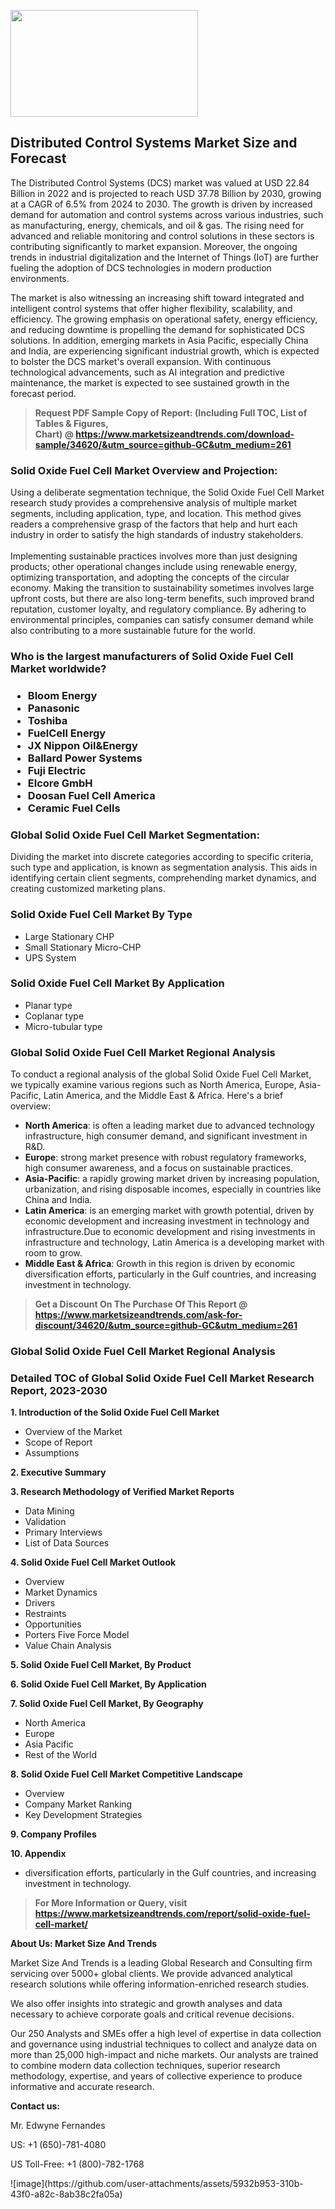 <p><img class="alignnone size-medium wp-image-20088" src="https://ffe5etoiles.com/wp-content/uploads/2024/12/MST1-300x171.png" alt="" width="300" height="171" /></p><h2>Distributed Control Systems Market Size and Forecast</h2><p>The Distributed Control Systems (DCS) market was valued at USD 22.84 Billion in 2022 and is projected to reach USD 37.78 Billion by 2030, growing at a CAGR of 6.5% from 2024 to 2030. The growth is driven by increased demand for automation and control systems across various industries, such as manufacturing, energy, chemicals, and oil & gas. The rising need for advanced and reliable monitoring and control solutions in these sectors is contributing significantly to market expansion. Moreover, the ongoing trends in industrial digitalization and the Internet of Things (IoT) are further fueling the adoption of DCS technologies in modern production environments.</p><p>The market is also witnessing an increasing shift toward integrated and intelligent control systems that offer higher flexibility, scalability, and efficiency. The growing emphasis on operational safety, energy efficiency, and reducing downtime is propelling the demand for sophisticated DCS solutions. In addition, emerging markets in Asia Pacific, especially China and India, are experiencing significant industrial growth, which is expected to bolster the DCS market's overall expansion. With continuous technological advancements, such as AI integration and predictive maintenance, the market is expected to see sustained growth in the forecast period.</p></p><blockquote id="" class=""><strong>Request PDF Sample Copy of Report: (Including Full TOC, List of Tables &amp; Figures, Chart)&nbsp;@&nbsp;<strong><a href="https://www.marketsizeandtrends.com/download-sample/34620/&utm_source=github-GC&utm_medium=261" target="_blank">https://www.marketsizeandtrends.com/download-sample/34620/&utm_source=github-GC&utm_medium=261</a></strong></strong></blockquote><h3 id="" class="">Solid Oxide Fuel Cell Market&nbsp;Overview and Projection:</h3><p id="" class="">Using a deliberate segmentation technique, the Solid Oxide Fuel Cell Market research study provides a comprehensive analysis of multiple market segments, including application, type, and location. This method gives readers a comprehensive grasp of the factors that help and hurt each industry in order to satisfy the high standards of industry stakeholders. <br /> <br />Implementing sustainable practices involves more than just designing products; other operational changes include using renewable energy, optimizing transportation, and adopting the concepts of the circular economy. Making the transition to sustainability sometimes involves large upfront costs, but there are also long-term benefits, such improved brand reputation, customer loyalty, and regulatory compliance. By adhering to environmental principles, companies can satisfy consumer demand while also contributing to a more sustainable future for the world.</p><h3 id="" class="">Who is the largest manufacturers of&nbsp;Solid Oxide Fuel Cell Market worldwide?</h3><h3 class=""><p><ul><li>Bloom Energy </li><li> Panasonic </li><li> Toshiba </li><li> FuelCell Energy </li><li> JX Nippon Oil&Energy </li><li> Ballard Power Systems </li><li> Fuji Electric </li><li> Elcore GmbH </li><li> Doosan Fuel Cell America </li><li> Ceramic Fuel Cells</li></ul></p></h3><h3 id="" class="">Global&nbsp;Solid Oxide Fuel Cell Market Segmentation:</h3><p id="" class="">Dividing the market into discrete categories according to specific criteria, such type and application, is known as segmentation analysis. This aids in identifying certain client segments, comprehending market dynamics, and creating customized marketing plans.</p><h3 id="" class="">Solid Oxide Fuel Cell Market&nbsp;By Type</h3><p><p><ul><li>Large Stationary CHP </li><li> Small Stationary Micro-CHP </li><li> UPS System</p></li></ul></p></p><h3 id="" class="">Solid Oxide Fuel Cell Market&nbsp;By Application</h3><p class=""><p><ul><li>Planar type </li><li> Coplanar type </li><li> Micro-tubular type</li></ul></p></p><h3 id="" class="">Global Solid Oxide Fuel Cell Market Regional Analysis</h3><p id="" class="">To conduct a regional analysis of the global Solid Oxide Fuel Cell Market, we typically examine various regions such as North America, Europe, Asia-Pacific, Latin America, and the Middle East &amp; Africa. Here's a brief overview:</p><ul><li><strong>North America</strong>: is often a leading market due to advanced technology infrastructure, high consumer demand, and significant investment in R&amp;D.</li><li><strong>Europe</strong>: strong market presence with robust regulatory frameworks, high consumer awareness, and a focus on sustainable practices.</li><li><strong>Asia-Pacific</strong>: a rapidly growing market driven by increasing population, urbanization, and rising disposable incomes, especially in countries like China and India.</li><li><strong>Latin America</strong>: is an emerging market with growth potential, driven by economic development and increasing investment in technology and infrastructure.Due to economic development and rising investments in infrastructure and technology, Latin America is a developing market with room to grow.</li><li><strong>Middle East &amp; Africa</strong>: Growth in this region is driven by economic diversification efforts, particularly in the Gulf countries, and increasing investment in technology.</li></ul><blockquote id="" class=""><strong>Get a Discount On The Purchase Of This Report @ <strong><a href="https://www.marketsizeandtrends.com/ask-for-discount/34620/&utm_source=github-GC&utm_medium=261" target="_blank">https://www.marketsizeandtrends.com/ask-for-discount/34620/&utm_source=github-GC&utm_medium=261</a></strong></strong></blockquote><h3 id="" class="">Global Solid Oxide Fuel Cell Market Regional Analysis</h3><h3 id="" class="">Detailed TOC of Global Solid Oxide Fuel Cell Market Research Report, 2023-2030</h3><p id="" class=""><strong>1. Introduction of the Solid Oxide Fuel Cell Market</strong></p><ul><li>Overview of the Market</li><li>Scope of Report</li><li>Assumptions</li></ul><p id="" class=""><strong>2. Executive Summary</strong></p><p id="" class=""><strong>3. Research Methodology of Verified Market Reports</strong></p><ul><li>Data Mining</li><li>Validation</li><li>Primary Interviews</li><li>List of Data Sources</li></ul><p id="" class=""><strong>4. Solid Oxide Fuel Cell Market Outlook</strong></p><ul><li>Overview</li><li>Market Dynamics</li><li>Drivers</li><li>Restraints</li><li>Opportunities</li><li>Porters Five Force Model</li><li>Value Chain Analysis</li></ul><p id="" class=""><strong>5. Solid Oxide Fuel Cell Market, By Product</strong></p><p id="" class=""><strong>6. Solid Oxide Fuel Cell Market, By Application</strong></p><p id="" class=""><strong>7. Solid Oxide Fuel Cell Market, By Geography</strong></p><ul><li>North America</li><li>Europe</li><li>Asia Pacific</li><li>Rest of the World</li></ul><p id="" class=""><strong>8. Solid Oxide Fuel Cell Market Competitive Landscape</strong></p><ul><li>Overview</li><li>Company Market Ranking</li><li>Key Development Strategies</li></ul><p id="" class=""><strong>9. Company Profiles</strong></p><p id="" class=""><strong>10. Appendix</strong></p><ul><li>diversification efforts, particularly in the Gulf countries, and increasing investment in technology.</li></ul><blockquote id="" class=""><strong>For More Information or Query, visit <strong><strong><a href="https://www.marketsizeandtrends.com/report/solid-oxide-fuel-cell-market/" target="_blank">https://www.marketsizeandtrends.com/report/solid-oxide-fuel-cell-market/</a></strong></strong></strong></blockquote><p id="" class=""><strong>About Us: Market Size And Trends</strong></p><p id="" class="">Market Size And Trends is a leading Global Research and Consulting firm servicing over 5000+ global clients. We provide advanced analytical research solutions while offering information-enriched research studies.</p><p id="" class="">We also offer insights into strategic and growth analyses and data necessary to achieve corporate goals and critical revenue decisions.</p><p id="" class="">Our 250 Analysts and SMEs offer a high level of expertise in data collection and governance using industrial techniques to collect and analyze data on more than 25,000 high-impact and niche markets. Our analysts are trained to combine modern data collection techniques, superior research methodology, expertise, and years of collective experience to produce informative and accurate research.</p><p id="" class=""><strong>Contact us:</strong></p><p id="" class="">Mr. Edwyne Fernandes</p><p id="" class="">US: +1 (650)-781-4080</p><p id="" class="">US Toll-Free: +1 (800)-782-1768</p>
![image](https://github.com/user-attachments/assets/5932b953-310b-43f0-a82c-8ab38c2fa05a)

